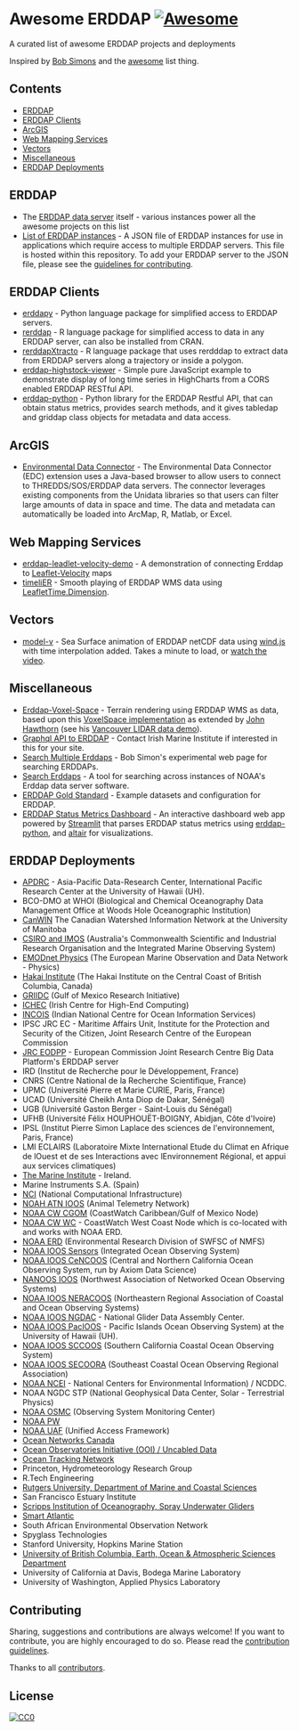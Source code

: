 # Awesome ERDDAP [![Awesome](https://awesome.re/badge.svg)](https://github.com/sindresorhus/awesome)

A curated list of awesome ERDDAP projects and deployments

Inspired by [Bob Simons](https://github.com/BobSimons) and the [awesome](https://github.com/sindresorhus/awesome) list thing.

## Contents

- [ERDDAP](#erddap)
- [ERDDAP Clients](#erddap-clients)
- [ArcGIS](#arcgis)
- [Web Mapping Services](#web-mapping-services)
- [Vectors](#vectors)
- [Miscellaneous](#miscellaneous)
- [ERDDAP Deployments](#erddap-deployments)

## ERDDAP

- The [ERDDAP data server](https://github.com/BobSimons/erddap) itself - various instances power all the awesome projects on this list
- [List of ERDDAP instances](https://github.com/IrishMarineInstitute/awesome-erddap/blob/master/erddaps.json) - A JSON file of ERDDAP instances for use in applications which require access to multiple ERDDAP servers. This file is hosted within this repository. To add your ERDDAP server to the JSON file, please see the [guidelines for contributing](CONTRIBUTING.md).

## ERDDAP Clients

- [erddapy](https://ioos.github.io/erddapy/) - Python language package for simplified access to ERDDAP servers.
- [rerddap](https://github.com/ropensci/rerddap) - R language package for simplified access to data in any ERDDAP server, can also be installed from CRAN.
- [rerddapXtracto](https://github.com/rmendels/rerddapXtracto) - R language package that uses rerdddap to extract data from ERDDAP servers along a trajectory or inside a polygon.
- [erddap-highstock-viewer](https://github.com/gulfofmaine/erddap-highstock-viewer) -  Simple pure JavaScript example to demonstrate display of long time series in HighCharts from a CORS enabled ERDDAP RESTful API.
- [erddap-python](https://github.com/hmedrano/erddap-python) - Python library for the ERDDAP Restful API, that can obtain status metrics, provides search methods, and it gives tabledap and griddap class objects for metadata and data access.

## ArcGIS

- [Environmental Data Connector](http://asascience.com/software/downloads/) - The Environmental Data Connector (EDC) extension uses a Java-based browser to allow users to connect to THREDDS/SOS/ERDDAP data servers. The connector leverages existing components from the Unidata libraries so that users can filter large amounts of data in space and time. The data and metadata can automatically be loaded into ArcMap, R, Matlab, or Excel.

## Web Mapping Services

- [erddap-leadlet-velocity-demo](https://github.com/IrishMarineInstitute/erddap-leaflet-velocity-demo) - A demonstration of connecting Erddap to [Leaflet-Velocity](https://github.com/danwild/leaflet-velocity) maps
- [timeliER](https://irishmarineinstitute.github.io/timeliER/#IMI_CONN_3D) - Smooth playing of ERDDAP WMS data using [LeafletTime.Dimension](https://github.com/socib/Leaflet.TimeDimension).

## Vectors

- [model-v](http://digitalocean.ie/model-v/) - Sea Surface animation of ERDDAP netCDF data using [wind.js](https://github.com/Esri/wind-js) with time interpolation added. Takes a minute to load, or [watch the video](http://digitalocean.ie/model-v/connemara/).

## Miscellaneous

- [Erddap-Voxel-Space](https://irishmarineinstitute.github.io/Erddap-Voxel-Space/VoxelSpace.html) - Terrain rendering using ERDDAP WMS as data, based upon this  [VoxelSpace implementation](https://github.com/s-macke/VoxelSpace) as extended by [John Hawthorn](https://github.com/jhawthorn/VoxelSpace) (see his [Vancouver LIDAR data demo](https://jhawthorn.github.io/VoxelSpace/VoxelSpace.html)).
- [Graphql API to ERDDAP](https://api.digitalocean.ie/) - Contact Irish Marine Institute if interested in this for your site.
- [Search Multiple Erddaps](https://coastwatch.pfeg.noaa.gov/erddap/download/SearchMultipleERDDAPs.html) - Bob Simon's experimental web page for searching ERDDAPs.
- [Search Erddaps](https://github.com/IrishMarineInstitute/search-erddaps) - A tool for searching across instances of NOAA's Erddap data server software.
- [ERDDAP Gold Standard](https://github.com/ioos/erddap-gold-standard) - Example datasets and configuration for ERDDAP.
- [ERDDAP Status Metrics Dashboard](https://share.streamlit.io/hmedrano/erddap-status-dashboard/main/dashboard_streamlit_app.py) - An interactive dashboard web app powered by [Streamlit](https://streamlit.io/) that parses ERDDAP status metrics using [erddap-python](https://github.com/hmedrano/erddap-python), and [altair](https://altair-viz.github.io/) for visualizations.

## ERDDAP Deployments

- [APDRC](http://apdrc.soest.hawaii.edu/erddap/index.html) - Asia-Pacific Data-Research Center, International Pacific Research Center at the University of Hawaii (UH).
- BCO-DMO at WHOI (Biological and Chemical Oceanography Data Management Office at Woods Hole Oceanographic Institution)
- [CanWIN](https://canwinerddap.ad.umanitoba.ca/erddap) The Canadian Watershed Information Network at the University of Manitoba
- [CSIRO and IMOS](http://rs-data1-mel.csiro.au/erddap/index.html) (Australia's Commonwealth Scientific and Industrial Research Organisation and the Integrated Marine Observing System)
- [EMODnet Physics](http://erddap.emodnet-physics.eu/erddap/index.html) (The European Marine Observation and Data Network - Physics)
- [Hakai Institute](https://catalogue.hakai.org/erddap/index.html) (The Hakai Institute on the Central Coast of British Columbia, Canada)
- [GRIIDC](https://erddap.griidc.org/erddap/index.html) (Gulf of Mexico Research Initiative)
- [ICHEC](https://erddap.ichec.ie/erddap/index.html) (Irish Centre for High-End Computing)
- [INCOIS](http://erddap.incois.gov.in/erddap/index.html) (Indian National Centre for Ocean Information Services)
- IPSC JRC EC - Maritime Affairs Unit, Institute for the Protection and Security of the Citizen, Joint Research Centre of the European Commission
- [JRC EODPP](https://jeodpp.jrc.ec.europa.eu/services/erddap/) - European Commission Joint Research Centre Big Data Platform's ERDDAP server
- IRD (Institut de Recherche pour le Développement, France)  
- CNRS (Centre National de la Recherche Scientifique, France)  
- UPMC (Université Pierre et Marie CURIE, Paris, France)  
- UCAD (Université Cheikh Anta Diop de Dakar, Sénégal)  
- UGB (Université Gaston Berger - Saint-Louis du Sénégal)  
- UFHB (Université Félix HOUPHOUËT-BOIGNY, Abidjan, Côte d'Ivoire)  
- IPSL (Institut Pierre Simon Laplace des sciences de l'environnement, Paris, France)  
- LMI ECLAIRS (Laboratoire Mixte International Etude du Climat en Afrique de lOuest et de ses Interactions avec lEnvironnement Régional, et appui aux services climatiques)
- [The Marine Institute](https://erddap.marine.ie/erddap/index.html) - Ireland.
- Marine Instruments S.A. (Spain)
- [NCI](http://nrm-erddap.nci.org.au/erddap/index.html) (National Computational Infrastructure)
- [NOAH ATN IOOS](https://atn.ioos.us/erddap/index.html) (Animal Telemetry Network)
- [NOAA CW CGOM](http://cwcgom.aoml.noaa.gov/erddap/index.html) (CoastWatch Caribbean/Gulf of Mexico Node)
- [NOAA CW WC](https://coastwatch.pfeg.noaa.gov/erddap/index.html) - CoastWatch West Coast Node which is co-located with and works with NOAA ERD.  
- [NOAA ERD](https://coastwatch.pfeg.noaa.gov/erddap/index.html) (Environmental Research Division of SWFSC of NMFS)
- [NOAA IOOS Sensors](http://erddap.sensors.ioos.us/erddap/) (Integrated Ocean Observing System)
- [NOAA IOOS CeNCOOS](http://erddap.axiomdatascience.com/erddap/index.html) (Central and Northern California Ocean Observing System, run by Axiom Data Science)
- [NANOOS IOOS](https://wilson.coas.oregonstate.edu/erddap/index.html) (Northwest Association of Networked Ocean Observing Systems)
- [NOAA IOOS NERACOOS](http://www.neracoos.org/erddap/index.html) (Northeastern Regional Association of Coastal and Ocean Observing Systems)
- [NOAA IOOS NGDAC](https://gliders.ioos.us/erddap/index.html) - National Glider Data Assembly Center.
- [NOAA IOOS PacIOOS](http://oos.soest.hawaii.edu/erddap/index.html) - Pacific Islands Ocean Observing System) at the University of Hawaii (UH).
- [NOAA IOOS SCCOOS](http://sccoos.org/erddap/index.html) (Southern California Coastal Ocean Observing System)
- [NOAA IOOS SECOORA](http://erddap.secoora.org/erddap/index.html) (Southeast Coastal Ocean Observing Regional Association)
- [NOAA NCEI](https://ecowatch.ncddc.noaa.gov/erddap/index.html) - National Centers for Environmental Information) / NCDDC.
- NOAA NGDC STP (National Geophysical Data Center, Solar - Terrestrial Physics)
- [NOAA OSMC](http://osmc.noaa.gov/erddap/index.html) (Observing System Monitoring Center)
- [NOAA PW](https://polarwatch.noaa.gov/erddap/index.html)
- [NOAA UAF](https://upwell.pfeg.noaa.gov/erddap/index.html) (Unified Access Framework)
- [Ocean Networks Canada](http://dap.onc.uvic.ca/erddap/index.html)
- [Ocean Observatories Initiative (OOI) / Uncabled Data](https://erddap-uncabled.oceanobservatories.org/uncabled/erddap/index.html)
- [Ocean Tracking Network](https://members.oceantrack.org/erddap/index.html)
- Princeton, Hydrometeorology Research Group
- R.Tech Engineering
- [Rutgers University, Department of Marine and Coastal Sciences](http://tds.marine.rutgers.edu/erddap/index.html)
- San Francisco Estuary Institute
- [Scripps Institution of Oceanography, Spray Underwater Gliders](https://spraydata.ucsd.edu/erddap/index.html)
- [Smart Atlantic](https://www.smartatlantic.ca/erddap/)
- South African Environmental Observation Network
- Spyglass Technologies
- Stanford University, Hopkins Marine Station
- [University of British Columbia, Earth, Ocean & Atmospheric Sciences Department](https://salishsea.eos.ubc.ca/erddap/index.html)
- University of California at Davis, Bodega Marine Laboratory
- University of Washington, Applied Physics Laboratory

## Contributing

Sharing, suggestions and contributions are always welcome! If you want to contribute, you are highly encouraged to do so. Please read the [contribution guidelines](CONTRIBUTING.md).

Thanks to all [contributors](https://github.com/IrishMarineInstitute/awesome-erddap/graphs/contributors).

## License

[![CC0](http://mirrors.creativecommons.org/presskit/buttons/88x31/svg/cc-zero.svg)](https://creativecommons.org/publicdomain/zero/1.0/)
